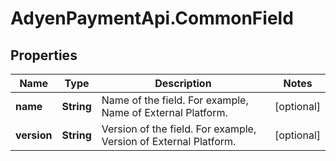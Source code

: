 # AdyenPaymentApi.CommonField

## Properties

Name | Type | Description | Notes
------------ | ------------- | ------------- | -------------
**name** | **String** | Name of the field. For example, Name of External Platform. | [optional] 
**version** | **String** | Version of the field. For example, Version of External Platform. | [optional] 


